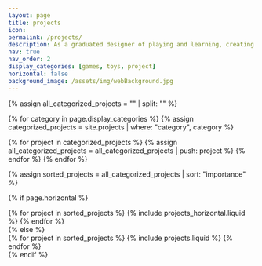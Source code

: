 ```yaml
---
layout: page
title: projects
icon:
permalink: /projects/
description: As a graduated designer of playing and learning, creating games and toys has always been a core interest of mine. Here, you can see a selection of my most recent game projects.
nav: true
nav_order: 2
display_categories: [games, toys, project]
horizontal: false
background_image: /assets/img/webBackground.jpg
---
```


<!-- pages/projects.md -->
<div class="projects">

<!-- Initialize an empty array for all matching projects -->

{% assign all_categorized_projects = "" | split: "" %}

<!-- Filter projects by categories in display_categories -->

{% for category in page.display_categories %}
{% assign categorized_projects = site.projects | where: "category", category %}

  <!-- Append categorized projects to the all_categorized_projects array -->

{% for project in categorized_projects %}
{% assign all_categorized_projects = all_categorized_projects | push: project %}
{% endfor %}
{% endfor %}

<!-- Sort the collected projects by importance -->

{% assign sorted_projects = all_categorized_projects | sort: "importance" %}

<!-- Generate cards for each project -->

{% if page.horizontal %}

  <div class="container">
    <div class="row row-cols-1 row-cols-md-2">
    {% for project in sorted_projects %}
      {% include projects_horizontal.liquid %}
    {% endfor %}
    </div>
  </div>
{% else %}
  <div class="row row-cols-1 row-cols-md-3">
    {% for project in sorted_projects %}
      {% include projects.liquid %}
    {% endfor %}
  </div>
{% endif %}
</div>
